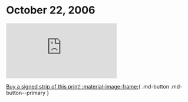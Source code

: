 # October 22, 2006

![](https://www.achewood.com/comic.php?date=10222006)

[Buy a signed strip of this print! :material-image-frame:](https://achewood-holiday-pop-up.myshopify.com/products/strip#10222006){ .md-button .md-button--primary }
